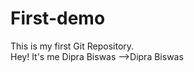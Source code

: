 # First-demo
This is my first Git Repository.
<br>
Hey! It's me Dipra Biswas
<Author>-->Dipra Biswas
